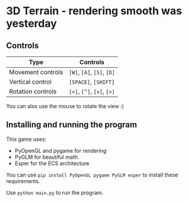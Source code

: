 # 3D Terrain - rendering smooth was yesterday

## Controls
| Type              | Controls                   |
| ----------------- | -------------------------- |
| Movement controls | `[W]`, `[A]`, `[S]`, `[D]` |
| Vertical control  | `[SPACE]`, `[SHIFT]`       |
| Rotation controls | `[<]`, `[^]`, `[v]`, `[>]` | 

You can also use the mouse to rotate the view :)

## Installing and running the program
This game uses: 
* PyOpenGL and pygame for rendering
* PyGLM for beautiful math.
* Esper for the ECS architecture

You can use `pip install PyOpenGL pygame PyGLM esper` to install these requirements.

Use `python main.py` to run the program.